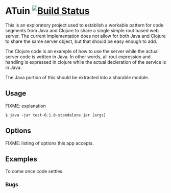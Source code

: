 # ATuin [![Build Status](https://travis-ci.org/mwj8410/ATuin.svg?branch=development)](https://travis-ci.org/mwj8410/ATuin)

This is an exploratory project used to establish a workable pattern for code segments from Java and Clojure to share a single simple rout based web server. The current implementation does not allow for both Java and Clojure to share the same server object, but that should be easy enough to add.

The Clojure code is an example of how to use the server while the actual server code is written in Java. In other words, all rout expression and handling is expressed in clojure while the actual decleration of the service is in Java.

The Java portion of this should be extracted into a sharable module.

## Usage

FIXME: explanation

    $ java -jar test-0.1.0-standalone.jar [args]

## Options

FIXME: listing of options this app accepts.

## Examples

To come once code settles.

### Bugs
